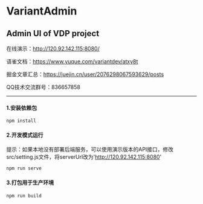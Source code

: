 # VariantAdmin
## Admin UI of VDP project

在线演示：http://120.92.142.115:8080/

语雀文档：https://www.yuque.com/variantdev/atxy8t

掘金文章汇总：https://juejin.cn/user/2076298067593629/posts

QQ技术交流群号：836657858


---


#### 1.安装依赖包


```
npm install
```


#### 2.开发模式运行
提示：如果本地没有部署后端服务，可以使用演示版本的API接口，修改src/setting.js文件，将serverUrl改为'http://120.92.142.115:8080'
```
npm run serve
```

#### 3.打包用于生产环境
```
npm run build
```



